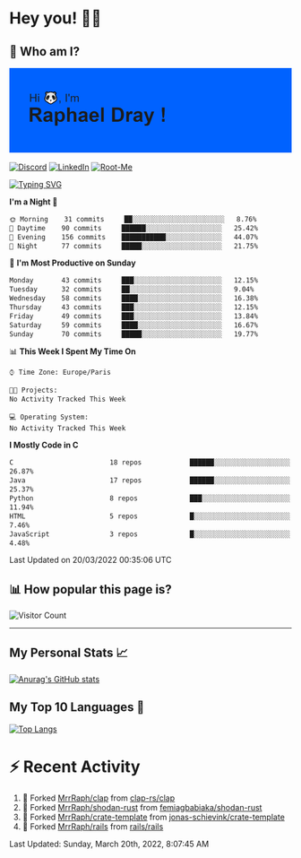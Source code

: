 # **Hey you! 👋🏼**

## **🔎 Who am I?**

<img src="https://github.com/MrrRaph/MrrRaph/blob/master/header.png?raw=true">

[![Discord](https://img.shields.io/badge/Discord-7289DA?style=for-the-badge&logo=discord&logoColor=white
)](https://discordapp.com/users/MrRaph#4214/)
[![LinkedIn](https://img.shields.io/badge/LinkedIn-0077B5?style=for-the-badge&logo=linkedin&logoColor=white)](https://www.linkedin.com/in/raphaeldray/)
[![Root-Me](https://img.shields.io/badge/dynamic/json?color=yellowgreen&label=Root-me%20Score&query=score&style=for-the-badge&url=https://raw.githubusercontent.com/MrrRaph/MrrRaph/master/root-me-stats.json&logoColor=white)](https://www.root-me.org/PandHacker)


[![Typing SVG](https://readme-typing-svg.herokuapp.com?font=glory&size=23&multiline=true&height=65&lines=CyberSecurity+Engineer+%F0%9F%92%BB;Freelance+Fullstack+Developer)](https://git.io/typing-svg)

<!--START_SECTION:waka-->
**I'm a Night 🦉** 

```text
🌞 Morning    31 commits     ██░░░░░░░░░░░░░░░░░░░░░░░   8.76% 
🌆 Daytime    90 commits     ██████░░░░░░░░░░░░░░░░░░░   25.42% 
🌃 Evening    156 commits    ███████████░░░░░░░░░░░░░░   44.07% 
🌙 Night      77 commits     █████░░░░░░░░░░░░░░░░░░░░   21.75%

```
📅 **I'm Most Productive on Sunday** 

```text
Monday       43 commits     ███░░░░░░░░░░░░░░░░░░░░░░   12.15% 
Tuesday      32 commits     ██░░░░░░░░░░░░░░░░░░░░░░░   9.04% 
Wednesday    58 commits     ████░░░░░░░░░░░░░░░░░░░░░   16.38% 
Thursday     43 commits     ███░░░░░░░░░░░░░░░░░░░░░░   12.15% 
Friday       49 commits     ███░░░░░░░░░░░░░░░░░░░░░░   13.84% 
Saturday     59 commits     ████░░░░░░░░░░░░░░░░░░░░░   16.67% 
Sunday       70 commits     █████░░░░░░░░░░░░░░░░░░░░   19.77%

```


📊 **This Week I Spent My Time On** 

```text
⌚︎ Time Zone: Europe/Paris

🐱‍💻 Projects: 
No Activity Tracked This Week

💻 Operating System: 
No Activity Tracked This Week

```

**I Mostly Code in C** 

```text
C                        18 repos            ██████░░░░░░░░░░░░░░░░░░░   26.87% 
Java                     17 repos            ██████░░░░░░░░░░░░░░░░░░░   25.37% 
Python                   8 repos             ███░░░░░░░░░░░░░░░░░░░░░░   11.94% 
HTML                     5 repos             █░░░░░░░░░░░░░░░░░░░░░░░░   7.46% 
JavaScript               3 repos             █░░░░░░░░░░░░░░░░░░░░░░░░   4.48%

```



 Last Updated on 20/03/2022 00:35:06 UTC
<!--END_SECTION:waka-->

## **📊 How popular this page is?**

![Visitor Count](https://profile-counter.glitch.me/MrrRaph/count.svg)

---

## **My Personal Stats 📈**

[![Anurag's GitHub stats](https://github-readme-stats.vercel.app/api?username=mrrraph&count_private=true&show_icons=true&title_color=fff&text_color=fff&bg_color=30,36d1dc,904e95)](https://github.com/anuraghazra/github-readme-stats)

## **My Top 10 Languages 📣**

[![Top Langs](https://github-readme-stats.vercel.app/api/top-langs/?username=mrrraph&langs_count=10&layout=compact&hide=html,css&hide_title=true)](https://github.com/anuraghazra/github-readme-stats)


# **⚡ Recent Activity**

<!--RECENT_ACTIVITY:start-->
1. 🔱 Forked [MrrRaph/clap](https://github.com/MrrRaph/clap) from [clap-rs/clap](https://github.com/clap-rs/clap)
2. 🔱 Forked [MrrRaph/shodan-rust](https://github.com/MrrRaph/shodan-rust) from [femiagbabiaka/shodan-rust](https://github.com/femiagbabiaka/shodan-rust)
3. 🔱 Forked [MrrRaph/crate-template](https://github.com/MrrRaph/crate-template) from [jonas-schievink/crate-template](https://github.com/jonas-schievink/crate-template)
4. 🔱 Forked [MrrRaph/rails](https://github.com/MrrRaph/rails) from [rails/rails](https://github.com/rails/rails)
<!--RECENT_ACTIVITY:end-->
<!--RECENT_ACTIVITY:last_update-->
Last Updated: Sunday, March 20th, 2022, 8:07:45 AM
<!--RECENT_ACTIVITY:last_update_end-->
